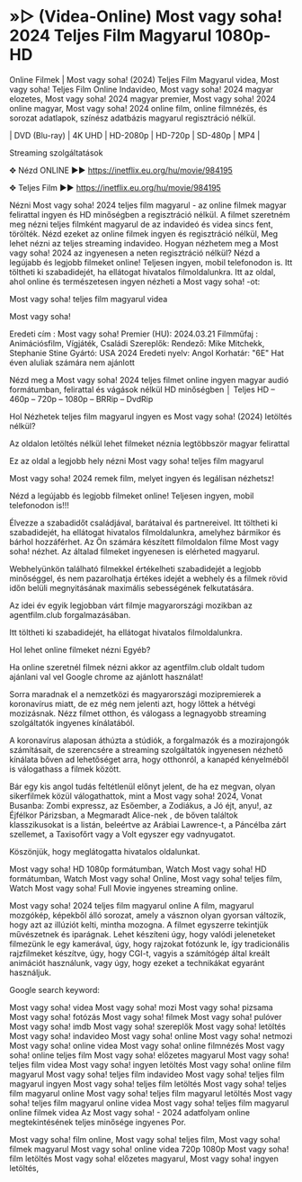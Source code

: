 <h1>»▷ (Videa-Online) Most vagy soha! 2024 Teljes Film Magyarul 1080p-HD</h1>
Online Filmek | Most vagy soha! (2024) Teljes Film Magyarul videa, Most vagy soha! Teljes Film Online Indavideo, Most vagy soha! 2024 magyar elozetes, Most vagy soha! 2024 magyar premier, Most vagy soha! 2024 online magyar, Most vagy soha! 2024 online film, online filmnézés, és sorozat adatlapok, színész adatbázis magyarul regisztráció nélkül.

| DVD (Blu-ray) | 4K UHD | HD-2080p | HD-720p | SD-480p | MP4 |

Streaming szolgáltatások

✥ Nézd ONLINE ►► <a href="https://inetflix.eu.org/hu/movie/984195">https://inetflix.eu.org/hu/movie/984195</a>

✥ Teljes Film ►► <a href="https://inetflix.eu.org/hu/movie/984195">https://inetflix.eu.org/hu/movie/984195</a>

Nézni Most vagy soha! 2024 teljes film magyarul - az online filmek magyar felirattal ingyen és HD minőségben a regisztráció nélkül. A filmet szeretném meg nézni teljes filmként magyarul de az indavideó és videa sincs fent, törölték. Nézd ezeket az online filmek ingyen és regisztráció nélkül, Meg lehet nézni az teljes streaming indavideo. Hogyan nézhetem meg a Most vagy soha! 2024 az ingyenesen a neten regisztráció nélkül? Nézd a legújabb és legjobb filmeket online! Teljesen ingyen, mobil telefonodon is. Itt töltheti ki szabadidejét, ha ellátogat hivatalos filmoldalunkra. Itt az oldal, ahol online és természetesen ingyen nézheti a Most vagy soha! -ot:

Most vagy soha! teljes film magyarul videa

Most vagy soha!

Eredeti cím : Most vagy soha!
Premier (HU): 2024.03.21
Filmműfaj : Animációsfilm, Vígjáték, Családi
Szereplők:
Rendező: Mike Mitchekk, Stephanie Stine
Gyártó: USA 2024
Eredeti nyelv: Angol
Korhatár: "6E" Hat éven aluliak számára nem ajánlott

Nézd meg a Most vagy soha! 2024 teljes filmet online ingyen magyar audió formátumban, felirattal és vágások nélkül HD minőségben │ Teljes HD – 460p – 720p – 1080p – BRRip – DvdRip

Hol Nézhetek teljes film magyarul ingyen es Most vagy soha! (2024) letöltés nélkül?

Az oldalon letöltés nélkül lehet filmeket néznia legtöbbször magyar felirattal

Ez az oldal a legjobb hely nézni Most vagy soha! teljes film magyarul

Most vagy soha! 2024 remek film, melyet ingyen és legálisan nézhetsz!

Nézd a legújabb és legjobb filmeket online! Teljesen ingyen, mobil telefonodon is!!!

Élvezze a szabadidőt családjával, barátaival és partnereivel. Itt töltheti ki szabadidejét, ha ellátogat hivatalos filmoldalunkra, amelyhez bármikor és bárhol hozzáférhet. Az Ön számára készített filmoldalon filme Most vagy soha! nézhet. Az általad filmeket ingyenesen is elérheted magyarul.

Webhelyünkön található filmekkel értékelheti szabadidejét a legjobb minőséggel, és nem pazarolhatja értékes idejét a webhely és a filmek rövid időn belüli megnyitásának maximális sebességének felkutatására.

Az idei év egyik legjobban várt filmje magyarországi mozikban az agentfilm.club forgalmazásában.

Itt töltheti ki szabadidejét, ha ellátogat hivatalos filmoldalunkra.

Hol lehet online filmeket nézni Egyéb?

Ha online szeretnél filmek nézni akkor az agentfilm.club oldalt tudom ajánlani val vel Google chrome az ajánlott használat!

Sorra maradnak el a nemzetközi és magyarországi mozipremierek a koronavírus miatt, de ez még nem jelenti azt, hogy lőttek a hétvégi mozizásnak. Nézz filmet otthon, és válogass a legnagyobb streaming szolgáltatók ingyenes kínálatából.

A koronavírus alaposan áthúzta a stúdiók, a forgalmazók és a mozirajongók számításait, de szerencsére a streaming szolgáltatók ingyenesen nézhető kínálata bőven ad lehetőséget arra, hogy otthonról, a kanapéd kényelméből is válogathass a filmek között.

Bár egy kis angol tudás feltétlenül előnyt jelent, de ha ez megvan, olyan sikerfilmek közül válogathattok, mint a Most vagy soha! 2024, Vonat Busanba: Zombi expressz, az Esőember, a Zodiákus, a Jó éjt, anyu!, az Éjfélkor Párizsban, a Megmaradt Alice-nek , de bőven találtok klasszikusokat is a listán, beleértve az Arábiai Lawrence-t, a Páncélba zárt szellemet, a Taxisofőrt vagy a Volt egyszer egy vadnyugatot.

Köszönjük, hogy meglátogatta hivatalos oldalunkat.

Most vagy soha! HD 1080p formátumban, Watch Most vagy soha! HD formátumban, Watch Most vagy soha! Online, Most vagy soha! teljes film, Watch Most vagy soha! Full Movie ingyenes streaming online.

Most vagy soha! 2024 teljes film magyarul online A film, magyarul mozgókép, képekből álló sorozat, amely a vásznon olyan gyorsan változik, hogy azt az illúziót kelti, mintha mozogna. A filmet egyszerre tekintjük művészetnek és iparágnak. Lehet készíteni úgy, hogy valódi jeleneteket filmezünk le egy kamerával, úgy, hogy rajzokat fotózunk le, így tradicionális rajzfilmeket készítve, úgy, hogy CGI-t, vagyis a számítógép által kreált animációt használunk, vagy úgy, hogy ezeket a technikákat egyaránt használjuk.

Google search keyword:

Most vagy soha! videa Most vagy soha! mozi Most vagy soha! pizsama Most vagy soha! fotózás Most vagy soha! filmek Most vagy soha! pulóver Most vagy soha! imdb Most vagy soha! szereplők Most vagy soha! letöltés Most vagy soha! indavideo Most vagy soha! online Most vagy soha! netmozi Most vagy soha! online videa Most vagy soha! online filmnézés Most vagy soha! online teljes film Most vagy soha! előzetes magyarul Most vagy soha! teljes film videa Most vagy soha! ingyen letöltés Most vagy soha! online film magyarul Most vagy soha! teljes film indavideo Most vagy soha! teljes film magyarul ingyen Most vagy soha! teljes film letöltés Most vagy soha! teljes film magyarul online Most vagy soha! teljes film magyarul letöltés Most vagy soha! teljes film magyarul online videa Most vagy soha! teljes film magyarul online filmek videa Az Most vagy soha! - 2024 adatfolyam online megtekintésének teljes minősége ingyenes Por.

Most vagy soha! film online,
Most vagy soha! teljes film,
Most vagy soha! filmek magyarul
Most vagy soha! online videa 720p 1080p
Most vagy soha! film letöltés
Most vagy soha! előzetes magyarul,
Most vagy soha! ingyen letöltés,
